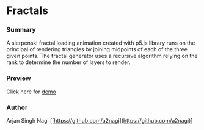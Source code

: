 # Fractals
### Summary
A sierpenski fractal loading animation created with p5.js library runs on the principal of rendering triangles by joining midpoints of each of the three given points. The fractal generator uses a recursive algorithm relying on the rank to determine the number of layers to render.
### Preview
Click here for [demo](https://a2nagi.github.io/fractals/)
### Author
Arjan Singh Nagi [[https://github.com/a2nagi](https://github.com/a2nagi)]




